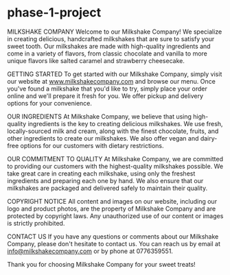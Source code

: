 # phase-1-project
MILKSHAKE COMPANY
Welcome to our Milkshake Company! We specialize in creating delicious, handcrafted milkshakes that are sure to satisfy your sweet tooth. Our milkshakes are made with high-quality ingredients and come in a variety of flavors, from classic chocolate and vanilla to more unique flavors like salted caramel and strawberry cheesecake.

GETTING STARTED
To get started with our Milkshake Company, simply visit our website at www.milkshakecompany.com and browse our menu. Once you've found a milkshake that you'd like to try, simply place your order online and we'll prepare it fresh for you. We offer pickup and delivery options for your convenience.

OUR INGREDIENTS
At Milkshake Company, we believe that using high-quality ingredients is the key to creating delicious milkshakes. We use fresh, locally-sourced milk and cream, along with the finest chocolate, fruits, and other ingredients to create our milkshakes. We also offer vegan and dairy-free options for our customers with dietary restrictions.

OUR COMMITMENT TO QUALITY
At Milkshake Company, we are committed to providing our customers with the highest-quality milkshakes possible. We take great care in creating each milkshake, using only the freshest ingredients and preparing each one by hand. We also ensure that our milkshakes are packaged and delivered safely to maintain their quality.

COPYRIGHT NOTICE
All content and images on our website, including our logo and product photos, are the property of Milkshake Company and are protected by copyright laws. Any unauthorized use of our content or images is strictly prohibited.

CONTACT US
If you have any questions or comments about our Milkshake Company, please don't hesitate to contact us. You can reach us by email at info@milkshakecompany.com or by phone at 0776359551.

Thank you for choosing Milkshake Company for your sweet treats!
